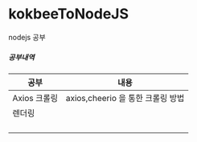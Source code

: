 # kokbeeToNodeJS
nodejs 공부


##### 공부내역

| 공부| 내용|
|----|----|
| Axios 크롤링 | axios,cheerio 을 통한 크롤링 방법|
| 렌더링 |  |
| | |
| | |
| | |
| | |
